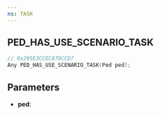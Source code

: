 ```yaml
---
ns: TASK
---
```

## PED_HAS_USE_SCENARIO_TASK

```c
// 0x295E3CCEC879CCD7
Any PED_HAS_USE_SCENARIO_TASK(Ped ped);
```

## Parameters
* **ped**:
